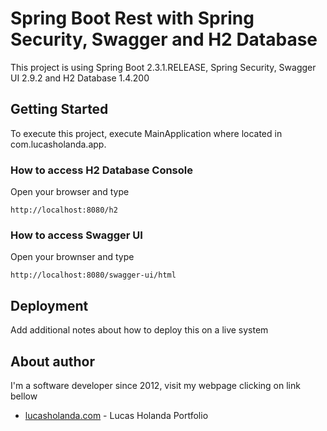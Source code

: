 # Spring Boot Rest with Spring Security, Swagger and H2 Database

This project is using Spring Boot 2.3.1.RELEASE, Spring Security, Swagger UI 2.9.2 and H2 Database 1.4.200 

## Getting Started

To execute this project, execute MainApplication where located in com.lucasholanda.app.

### How to access H2 Database Console

Open your browser and type

```
http://localhost:8080/h2
```

### How to access Swagger UI

Open your brownser and type 

```
http://localhost:8080/swagger-ui/html
```

## Deployment

Add additional notes about how to deploy this on a live system

## About author

I'm a software developer since 2012, visit my webpage clicking on link bellow

* [lucasholanda.com](https://lucasholanda.com) - Lucas Holanda Portfolio